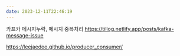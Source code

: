 ```yaml
---
date: 2023-12-11T22:46:19
---
```

카프카 메시지누락, 메시지 중복처리
https://tillog.netlify.app/posts/kafka-message-issue

https://leejaedoo.github.io/producer_consumer/